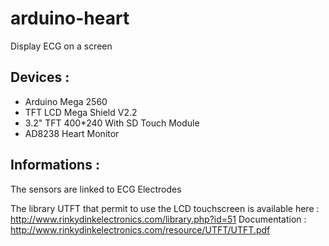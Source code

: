 # arduino-heart
Display ECG on a screen

## Devices :

 - Arduino Mega 2560
 - TFT LCD Mega Shield V2.2
 - 3.2" TFT 400*240 With SD Touch Module
 - AD8238 Heart Monitor
 
## Informations :

The sensors are linked to ECG Electrodes

The library UTFT that permit to use the LCD touchscreen is available here : http://www.rinkydinkelectronics.com/library.php?id=51
Documentation : http://www.rinkydinkelectronics.com/resource/UTFT/UTFT.pdf
